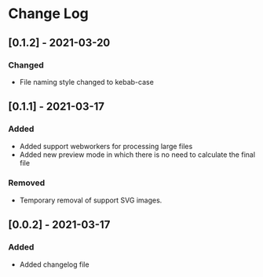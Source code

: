 # Change Log

## [0.1.2] - 2021-03-20

### Changed
- File naming style changed to kebab-case

## [0.1.1] - 2021-03-17

### Added
- Added support webworkers for processing large files
- Added new preview mode in which there is no need to calculate the final file

### Removed
- Temporary removal of support SVG images.

## [0.0.2] - 2021-03-17
 
### Added
- Added changelog file

